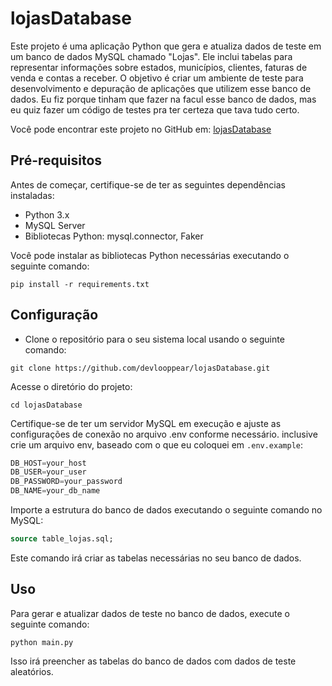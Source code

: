 # lojasDatabase

Este projeto é uma aplicação Python que gera e atualiza dados de teste em um banco de dados MySQL chamado "Lojas". Ele inclui tabelas para representar informações sobre estados, municípios, clientes, faturas de venda e contas a receber. O objetivo é criar um ambiente de teste para desenvolvimento e depuração de aplicações que utilizem esse banco de dados. Eu fiz porque tinham que fazer na facul esse banco de dados, mas eu quiz fazer um código de testes pra ter certeza que tava tudo certo.

Você pode encontrar este projeto no GitHub em: [lojasDatabase](https://github.com/devlooppear/lojasDatabase.git)

## Pré-requisitos

Antes de começar, certifique-se de ter as seguintes dependências instaladas:

- Python 3.x
- MySQL Server
- Bibliotecas Python: mysql.connector, Faker

Você pode instalar as bibliotecas Python necessárias executando o seguinte comando:

```
pip install -r requirements.txt
```

## Configuração
- Clone o repositório para o seu sistema local usando o seguinte comando:
```
git clone https://github.com/devlooppear/lojasDatabase.git
```

Acesse o diretório do projeto:
```
cd lojasDatabase
```

Certifique-se de ter um servidor MySQL em execução e ajuste as configurações de conexão no arquivo .env conforme necessário. inclusive crie um arquivo env, baseado com o que eu coloquei em `.env.example`:

```python
DB_HOST=your_host
DB_USER=your_user
DB_PASSWORD=your_password
DB_NAME=your_db_name
```

Importe a estrutura do banco de dados executando o seguinte comando no MySQL:

```sql
source table_lojas.sql;
```

Este comando irá criar as tabelas necessárias no seu banco de dados.

## Uso
Para gerar e atualizar dados de teste no banco de dados, execute o seguinte comando:

```
python main.py
```

Isso irá preencher as tabelas do banco de dados com dados de teste aleatórios.